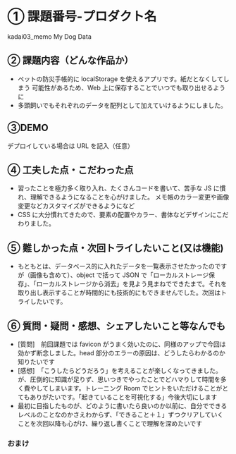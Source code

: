 # ① 課題番号-プロダクト名

kadai03_memo
My Dog Data

## ② 課題内容（どんな作品か）

- ペットの防災手帳的に localStorage を使えるアプリです。紙だとなくしてしまう
  可能性があるため、Web 上に保存することでいつでも取り出せるように
- 多頭飼いでもそれぞれのデータを配列として加えていけるようにしました。

## ③DEMO

デプロイしている場合は URL を記入（任意）

## ④ 工夫した点・こだわった点

- 習ったことを極力多く取り入れ、たくさんコードを書いて、苦手な JS に慣れ、理解できるようになることを心がけました。
  メモ帳のカラー変更や画像変更などカスタマイズができるようになど
- CSS に大分慣れてきたので、要素の配置やカラー、書体などデザインにこだわりました。

## ⑤ 難しかった点・次回トライしたいこと(又は機能)

- もともとは、データベース的に入れたデータを一覧表示させたかったのですが（画像も含めて）、object で括って JSON で「ローカルストレージ保存」、「ローカルストレージから消去」を見よう見まねでできたまで。それを取り出し表示することが時間的にも技術的にもできませんでした。次回はトライしたいです。

## ⑥ 質問・疑問・感想、シェアしたいこと等なんでも

- [質問]　前回課題では favicon がうまく効いたのに、同様のアップで今回は効かず断念しました。head 部分のエラーの原因は、どうしたらわかるのか知りたいです
- [感想]　「こうしたらどうだろう」を考えることが楽しくなってきました。が、圧倒的に知識が足りず、思いつきでやったことでどハマりして時間を多く費やしてしまいます。トレーニング Room でヒントをいただけることがとてもありがたいです。「起きていることを可視化する」今後大切にします
- 最初に目指したものが、どのように書いたら良いのか以前に、自分でできるレベルのことなのかさえわからず、「できること＋１」ずつクリアしていくことを次回以降も心がけ、繰り返し書くことで理解を深めたいです

### おまけ

<!-- キャプチャ画像を入れたい場合は以下のフォーマットを使用してみてください。その場合はキャプチャ画像用のフォルダを作成してその画像のパスを使用してみましょう。(srcフォルダなどを作ってみてもいいかもしれないです)
![alt文](画像URL)
例)
![top page](./src/capture1.png) -->
